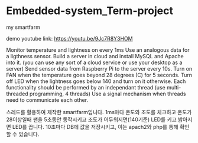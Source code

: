 # Embedded-system_Term-project
my smartfarm 

demo youtube link: https://youtu.be/9Jc7R8Y3HOM

Monitor temperature and lightness on every 1ms
Use an analogous data for a ligthness sensor. 
Build a server in cloud and install MySQL and Apache into it. 
(you can use any sort of a cloud service or use your desktop as a server)
Send sensor data from Raspberry Pi to the server every 10s. 
Turn on FAN when the temperature goes beyond 28 degrees (C)  for 5 seconds. 
Turn off LED when the lightness goes below  140 and turn on it otherwise. 
Each functionality should be performed by an independant thread (use multi-threaded programming, 4 threads) 
Use a signal mechanism when threads need to communicate each other. 

스레드를 활용하여 제작한 smartfarm입니다. 1ms마다 온도와 조도를 체크하고 온도가 28이상일때 팬을 5초동안 동작시키고 조도가 어두워지면(140기준) LED를 키고 밝아지면 LED를 끕니다. 10초마다 DB에 값을 저장시키고, 이는 apach2와 php를 통해 확인할 수 있습니다. 

